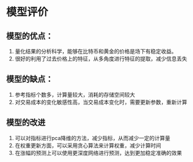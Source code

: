 # 模型评价

## 模型的优点：

1. 量化结果的分析科学，能够在比特币和黄金的价格是场下有稳定收益。
2. 很好的利用了过去价格上的特征，从多角度进行特征的提取，减少信息丢失

## 模型的缺点：

1. 参考指标个数多，计算量较大，消耗的存储空间较大
2. 对交易成本的变化敏感性高，当交易成本变化时，需要更新参数，重新计算

## 模型的改进

1. 可以对指标进行pca降维的方法，减少指标，从而减少一定的计算量
2. 在权重更新方面，可以采用贪心算法来计算权重，减少计算时间
3. 在涨幅的预测上可以使用更深度网络进行预测，达到更加稳定准确的效果